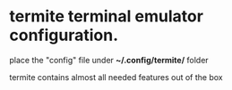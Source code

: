 # termite terminal emulator configuration.
place the "config" file under **~/.config/termite/** folder

termite contains almost all needed features out of the box
